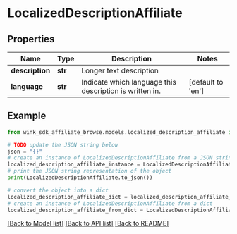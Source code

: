# LocalizedDescriptionAffiliate


## Properties

Name | Type | Description | Notes
------------ | ------------- | ------------- | -------------
**description** | **str** | Longer text description | 
**language** | **str** | Indicate which language this description is written in. | [default to 'en']

## Example

```python
from wink_sdk_affiliate_browse.models.localized_description_affiliate import LocalizedDescriptionAffiliate

# TODO update the JSON string below
json = "{}"
# create an instance of LocalizedDescriptionAffiliate from a JSON string
localized_description_affiliate_instance = LocalizedDescriptionAffiliate.from_json(json)
# print the JSON string representation of the object
print(LocalizedDescriptionAffiliate.to_json())

# convert the object into a dict
localized_description_affiliate_dict = localized_description_affiliate_instance.to_dict()
# create an instance of LocalizedDescriptionAffiliate from a dict
localized_description_affiliate_from_dict = LocalizedDescriptionAffiliate.from_dict(localized_description_affiliate_dict)
```
[[Back to Model list]](../README.md#documentation-for-models) [[Back to API list]](../README.md#documentation-for-api-endpoints) [[Back to README]](../README.md)



